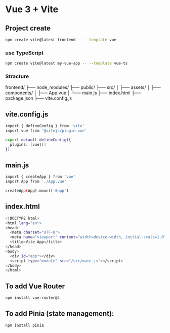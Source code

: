 # Vue 3 + Vite 

## Project create

```bash
npm create vite@latest frontend -- --template vue
```
### use TypeScript
```bash
npm create vite@latest my-vue-app -- --template vue-ts
```

### Stracture 

frontend/
├── node_modules/
├── public/
├── src/
│   ├── assets/
│   ├── components/
│   ├── App.vue
│   └── main.js
├── index.html
├── package.json
├── vite.config.js




## vite.config.js

```bash
import { defineConfig } from 'vite'
import vue from '@vitejs/plugin-vue'

export default defineConfig({
  plugins: [vue()]
})
```



## main.js

```bash
import { createApp } from 'vue'
import App from './App.vue'

createApp(App).mount('#app')
```



## index.html

```bash
<!DOCTYPE html>
<html lang="en">
<head>
  <meta charset="UTF-8">
  <meta name="viewport" content="width=device-width, initial-scale=1.0">
  <title>Vite App</title>
</head>
<body>
  <div id="app"></div>
  <script type="module" src="/src/main.js"></script>
</body>
</html>
```



## To add Vue Router

```bash
npm install vue-router@4
```



## To add Pinia (state management):
```bash
npm install pinia
```